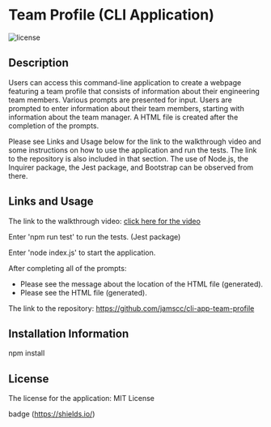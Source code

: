 # Team Profile (CLI Application)
![license](https://img.shields.io/badge/License-MIT_License-red.svg)

## Description

Users can access this command-line application to create a webpage featuring a team profile that consists of information about their engineering team members. Various prompts are presented for input. Users are prompted to enter information about their team members, starting with information about the team manager. A HTML file is created after the completion of the prompts.

Please see Links and Usage below for the link to the walkthrough video and some instructions on how to use the application and run the tests. The link to the repository is also included in that section. The use of Node.js, the Inquirer package, the Jest package, and Bootstrap can be observed from there. 

## Links and Usage 

The link to the walkthrough video: [click here for the video](https://drive.google.com/file/d/1mA1EXUeVhaY5S7TkbU1ytMKP0mK0gWlQ/view?usp=share_link)

Enter 'npm run test' to run the tests. (Jest package)

Enter 'node index.js' to start the application. 

After completing all of the prompts: 
- Please see the message about the location of the HTML file (generated).
- Please see the HTML file (generated).

The link to the repository: https://github.com/jamscc/cli-app-team-profile

## Installation Information

npm install

## License

The license for the application: MIT License

badge (https://shields.io/)